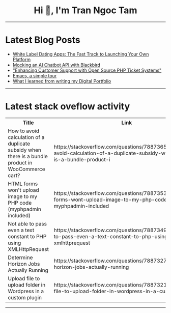 <h1 align="center">Hi 👋, I'm Tran Ngoc Tam</h1>

---

# Latest Blog Posts 
<!-- BLOG-POST-LIST:START -->
- [White Label Dating Apps: The Fast Track to Launching Your Own Platform](https://dev.to/elisaray/white-label-dating-apps-the-fast-track-to-launching-your-own-platform-395i)
- [Mocking an AI Chatbot API with Blackbird](https://dev.to/getambassador2024/mocking-an-ai-chatbot-api-with-blackbird-507j)
- [&quot;Enhancing Customer Support with Open Source PHP Ticket Systems&quot;](https://dev.to/loretta_john_e902aa501ab9/enhancing-customer-support-with-open-source-php-ticket-systems-3kbb)
- [Emacs, a simple tour](https://dev.to/tobidelly/emacs-a-simple-tour-3e0n)
- [What I learned from writing my Digital Portfolio](https://dev.to/santiparedes/what-i-learned-from-writing-my-digital-portfolio-4io5)
<!-- BLOG-POST-LIST:END -->

---

# Latest stack oveflow activity
<table>
  <tr><th>Title</th><th>Link</th></tr>
  <!-- STACKOVERFLOW:START --><tr><td>How to avoid calculation of a duplicate subsidy when there is a bundle product in WooCommerce cart?</td><td>https://stackoverflow.com/questions/78873650/how-to-avoid-calculation-of-a-duplicate-subsidy-when-there-is-a-bundle-product-i</td></tr><tr><td>HTML forms won&#39;t upload image to my PHP code &lpar;myphpadmin included&rpar;</td><td>https://stackoverflow.com/questions/78873534/html-forms-wont-upload-image-to-my-php-code-myphpadmin-included</td></tr><tr><td>Not able to pass even a text constant to PHP using XMLHttpRequest</td><td>https://stackoverflow.com/questions/78873496/not-able-to-pass-even-a-text-constant-to-php-using-xmlhttprequest</td></tr><tr><td>Determine Horizon Jobs Actually Running</td><td>https://stackoverflow.com/questions/78873279/determine-horizon-jobs-actually-running</td></tr><tr><td>Upload file to upload folder in Wordpress in a custom plugin</td><td>https://stackoverflow.com/questions/78873217/upload-file-to-upload-folder-in-wordpress-in-a-custom-plugin</td></tr><!-- STACKOVERFLOW:END -->
</table>

---


